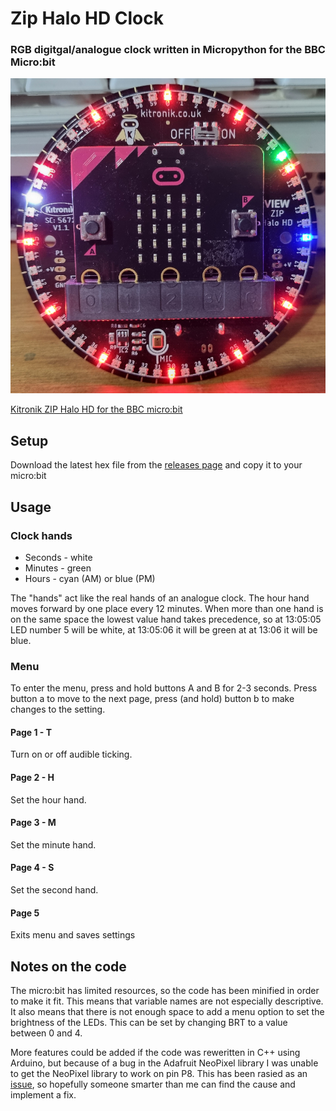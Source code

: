 # Zip Halo HD Clock

### RGB digitgal/analogue clock written in Micropython for the BBC Micro:bit

![Picture of device working](https://github.com/mattybigback/zip_halo_clock/blob/main/Images/Clock.png?raw=true)

[Kitronik ZIP Halo HD for the BBC micro:bit](https://kitronik.co.uk/products/5672-kitronik-zip-halo-hd-for-microbit)

## Setup

Download the latest hex file from the [releases page](https://github.com/mattybigback/zip_halo_clock/releases) and copy it to your micro:bit

## Usage

### Clock hands
* Seconds - white
* Minutes - green
* Hours - cyan (AM) or blue (PM)

The "hands" act like the real hands of an analogue clock. The hour hand moves forward by one place every 12 minutes. When more than one hand is on the same space the lowest value hand takes precedence, so at 13:05:05 LED number 5 will be white, at 13:05:06 it will be green at at 13:06 it will be blue.

### Menu

To enter the menu, press and hold buttons A and B for 2-3 seconds. Press button a to move to the next page, press (and hold) button b to make changes to the setting.

#### Page 1 - T
Turn on or off audible ticking.

#### Page 2 - H
Set the hour hand.

#### Page 3 - M
Set the minute hand.

#### Page 4 - S
Set the second hand.

#### Page 5
Exits menu and saves settings

## Notes on the code

The micro:bit has limited resources, so the code has been minified in order to make it fit. This means that variable names are not especially descriptive. It also means that there is not enough space to add a menu option to set the brightness of the LEDs. This can be set by changing BRT to a value between 0 and 4.

More features could be added if the code was reweritten in C++ using Arduino, but because of a bug in the Adafruit NeoPixel library I was unable to get the NeoPixel library to work on pin P8. This has been rasied as an [issue](https://github.com/adafruit/Adafruit_NeoPixel/issues/374), so hopefully someone smarter than me can find the cause and implement a fix.